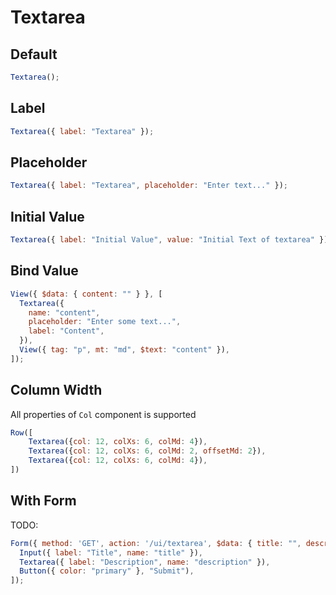 # Textarea

## Default

```js
Textarea();
```

## Label

```js
Textarea({ label: "Textarea" });
```

## Placeholder

```js
Textarea({ label: "Textarea", placeholder: "Enter text..." });
```

## Initial Value

```js
Textarea({ label: "Initial Value", value: "Initial Text of textarea" });
```

## Bind Value

```js
View({ $data: { content: "" } }, [
  Textarea({
    name: "content",
    placeholder: "Enter some text...",
    label: "Content",
  }),
  View({ tag: "p", mt: "md", $text: "content" }),
]);
```

## Column Width
All properties of `Col` component is supported
```js
Row([
    Textarea({col: 12, colXs: 6, colMd: 4}),
    Textarea({col: 12, colXs: 6, colMd: 2, offsetMd: 2}),
    Textarea({col: 12, colXs: 6, colMd: 4}),
])
```

## With Form
TODO: 
```js
Form({ method: 'GET', action: '/ui/textarea', $data: { title: "", description: "" } }, [
  Input({ label: "Title", name: "title" }),
  Textarea({ label: "Description", name: "description" }),
  Button({ color: "primary" }, "Submit"),
]);
```
